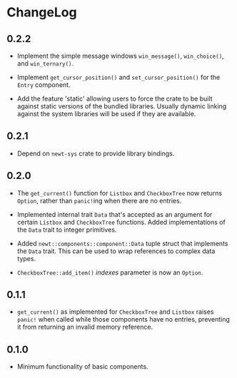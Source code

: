 # ChangeLog

## 0.2.2

* Implement the simple message windows ``win_message()``, ``win_choice()``,
  and ``win_ternary()``.

* Implement ``get_cursor_position()`` and ``set_cursor_position()`` for the
  ``Entry`` component.

* Add the feature 'static' allowing users to force the crate to be built
  against static versions of the bundled libraries. Usually dynamic linking
  against the system libraries will be used if they are available.

## 0.2.1

* Depend on ``newt-sys`` crate to provide library bindings.

## 0.2.0

* The ``get_current()`` function for ``Listbox`` and ``CheckboxTree`` now
  returns ``Option``, rather than ``panic!``ing when there are no entries.

* Implemented internal trait ``Data`` that's accepted as an argument for
  certain ``Listbox`` and ``CheckboxTree`` functions. Added implementations of
  the ``Data`` trait to integer primitives.

* Added ``newt::components::component::Data`` tuple struct that implements the
  ``Data`` trait. This can be used to wrap references to complex data types.

* ``CheckboxTree::add_item()`` _indexes_ parameter is now an ``Option``.

## 0.1.1

* ``get_current()`` as implemented for ``CheckboxTree`` and ``Listbox`` raises
  ``panic!`` when called while those components have no entries, preventing it
  from returning an invalid memory reference.

## 0.1.0

* Minimum functionality of basic components.
